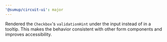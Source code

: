 ```yaml
---
'@sumup/circuit-ui': major
---
```


Rendered the `Checkbox`'s `validationHint` under the input instead of in a tooltip. This makes the behavior consistent with other form components and improves accessibility.
